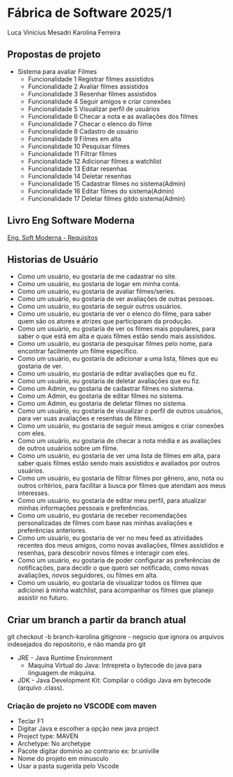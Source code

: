 # Fábrica de Software 2025/1

Luca Vinícius Mesadri
Karolina Ferreira

## Propostas de projeto

- Sistema para avaliar Filmes
    - Funcionalidade 1 Registrar filmes assistidos
    - Funcionalidade 2 Avaliar filmes assistidos
    - Funcionalidade 3 Resenhar filmes assistidos
    - Funcionalidade 4 Seguir amigos e criar conexões
    - Funcionalidade 5 Visualizar perfil de usuários
    - Funcionalidade 6 Checar a nota e as avaliações dos filmes  
    - Funcionalidade 7 Checar o elenco do filme
    - Funcionalidade 8 Cadastro de usuário
    - Funcionalidade 9 Filmes em alta
    - Funcionalidade 10 Pesquisar filmes
    - Funcionalidade 11 Filtrar filmes
    - Funcionalidade 12 Adicionar filmes a watchlist
    - Funcionalidade 13 Editar resenhas
    - Funcionalidade 14 Deletar resenhas
    - Funcionalidade 15 Cadastrar filmes no sistema(Admin)
    - Funcionalidade 16 Editar filmes do sistema(Admin)
    - Funcionalidade 17 Deletar filmes gitdo sistema(Admin)

## Livro Eng Software Moderna
[Eng. Soft Moderna - Requisitos](https://engsoftmoderna.info/cap3.html)

## Historias de Usuário 

- Como um usuário, eu gostaria de me cadastrar no site.
- Como um usuário, eu gostaria de logar em minha conta.
- Como um usuário, eu gostaria de avaliar filmes/series.
- Como um usuário, eu gostaria de ver avaliações de outras pessoas.
- Como um usuário, eu gostaria de seguir outros usuários.
- Como um usuário, eu gostaria de ver o elenco do filme, para saber quem são os atores e atrizes que participaram da produção.
- Como um usuário, eu gostaria de ver os filmes mais populares, para saber o que está em alta e quais filmes estão sendo mais assistidos.
- Como um usuário, eu gostaria de pesquisar filmes pelo nome, para encontrar facilmente um filme específico.
- Como um usuário, eu gostaria de adicionar a uma lista, filmes que eu gostaria de ver.
- Como um usuário, eu gostaria de editar avaliações que eu fiz.
- Como um usuário, eu gostaria de deletar avaliações que eu fiz.
- Como um Admin, eu gostaria de cadastrar filmes no sistema.
- Como um Admin, eu gostaria de editar filmes no sistema.
- Como um Admin, eu gostaria de deletar filmes no sistema.
- Como um usuário, eu gostaria de visualizar o perfil de outros usuários, para ver suas avaliações e resenhas de filmes.
- Como um usuário, eu gostaria de seguir meus amigos e criar conexões com eles.
- Como um usuário, eu gostaria de checar a nota média e as avaliações de outros usuários sobre um filme.
- Como um usuário, eu gostaria de ver uma lista de filmes em alta, para saber quais filmes estão sendo mais assistidos e avaliados por outros usuários.
- Como um usuário, eu gostaria de filtrar filmes por gênero, ano, nota ou outros critérios, para facilitar a busca por filmes que atendam aos meus interesses.
- Como um usuário, eu gostaria de editar meu perfil, para atualizar minhas informações pessoais e preferências.
- Como um usuário, eu gostaria de receber recomendações personalizadas de filmes com base nas minhas avaliações e preferências anteriores.
- Como um usuário, eu gostaria de ver no meu feed as atividades recentes dos meus amigos, como novas avaliações, filmes assistidos e resenhas, para descobrir novos filmes e interagir com eles.
- Como um usuário, eu gostaria de poder configurar as preferências de notificações, para decidir o que quero ser notificado, como novas avaliações, novos seguidores, ou filmes em alta.
- Como um usuário, eu gostaria de visualizar todos os filmes que adicionei à minha watchlist, para acompanhar os filmes que planejo assistir no futuro.

## Criar um branch a partir da branch atual
git checkout -b branch-karolina 
gitignore - negocio que ignora os arquivos indesejados do repositorio, e não manda pro git

- JRE - Java Runtime Environment
    - Maquina Virtual do Java:  Intrepreta o bytecode do java para linguagem de máquina.
- JDK - Java Development Kit: Compilar o código Java em bytecode (arquivo .class).

### Criação de projeto no VSCODE com maven 
- Teclar F1
- Digitar Java e escolher a opção new java project
- Project type: MAVEN
- Archetype: No archetype
- Pacote digitar dominio ao contrario ex: br.univille
- Nome do projeto em minusculo
- Usar a pasta sugerida pelo Vscode